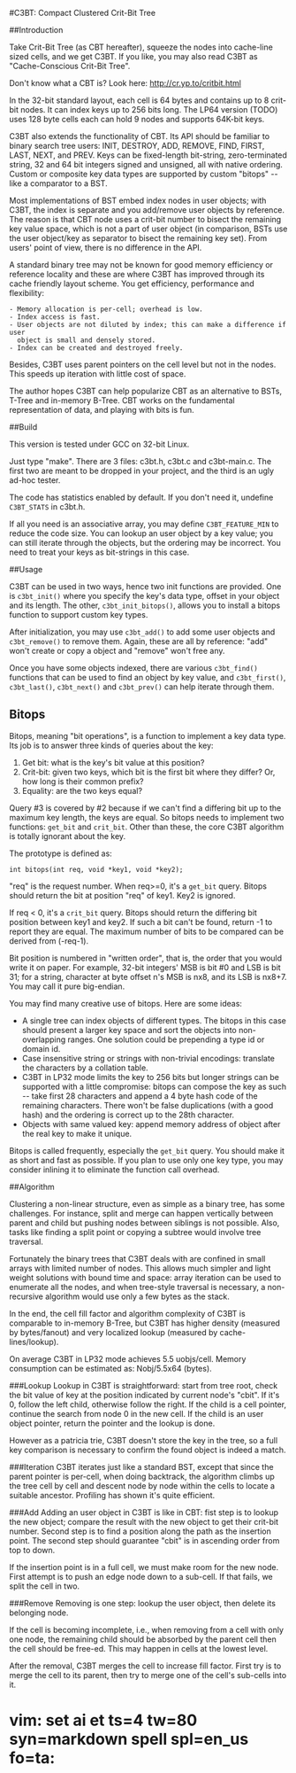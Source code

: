 #C3BT: Compact Clustered Crit-Bit Tree

##Introduction

Take Crit-Bit Tree (as CBT hereafter), squeeze the nodes into cache-line sized
cells, and we get C3BT.  If you like, you may also read C3BT as "Cache-Conscious
Crit-Bit Tree".

Don't know what a CBT is?  Look here: http://cr.yp.to/critbit.html

In the 32-bit standard layout, each cell is 64 bytes and contains up to 8 crit-
bit nodes.  It can index keys up to 256 bits long.  The LP64 version (TODO) uses
128 byte cells each can hold 9 nodes and supports 64K-bit keys.

C3BT also extends the functionality of CBT.  Its API should be familiar to
binary search tree users: INIT, DESTROY, ADD, REMOVE, FIND, FIRST, LAST, NEXT,
and PREV.  Keys can be fixed-length bit-string, zero-terminated string, 32 and
64 bit integers signed and unsigned, all with native ordering.  Custom or
composite key data types are supported by custom "bitops" -- like a comparator
to a BST.

Most implementations of BST embed index nodes in user objects; with C3BT, the
index is separate and you add/remove user objects by reference.  The reason is
that CBT node uses a crit-bit number to bisect the remaining key value space,
which is not a part of user object (in comparison, BSTs use the user object/key
as separator to bisect the remaining key set).  From users' point of view, there
is no difference in the API.

A standard binary tree may not be known for good memory efficiency or reference
locality and these are where C3BT has improved through its cache friendly layout
scheme.  You get efficiency, performance and flexibility:

    - Memory allocation is per-cell; overhead is low.
    - Index access is fast.
    - User objects are not diluted by index; this can make a difference if user
      object is small and densely stored.
    - Index can be created and destroyed freely.

Besides, C3BT uses parent pointers on the cell level but not in the nodes.  This
speeds up iteration with little cost of space.

The author hopes C3BT can help popularize CBT as an alternative to BSTs, T-Tree
and in-memory B-Tree.  CBT works on the fundamental representation of data, and
playing with bits is fun.

##Build

This version is tested under GCC on 32-bit Linux.

Just type "make". There are 3 files: c3bt.h, c3bt.c and c3bt-main.c.  The first
two are meant to be dropped in your project, and the third is an ugly ad-hoc
tester.

The code has statistics enabled by default.  If you don't need it, undefine
`C3BT_STATS` in c3bt.h.

If all you need is an associative array, you may define `C3BT_FEATURE_MIN` to
reduce the code size.  You can lookup an user object by a key value; you can
still iterate through the objects, but the ordering may be incorrect.  You need
to treat your keys as bit-strings in this case.

##Usage

C3BT can be used in two ways, hence two init functions are provided.  One is
`c3bt_init()` where you specify the key's data type, offset in your object and
its length.  The other, `c3bt_init_bitops()`, allows you to install a bitops
function to support custom key types.

After initialization, you may use `c3bt_add()` to add some user objects and
`c3bt_remove()` to remove them.  Again, these are all by reference: "add" won't
create or copy a object and "remove" won't free any.

Once you have some objects indexed, there are various `c3bt_find()` functions
that can be used to find an object by key value, and `c3bt_first()`,
`c3bt_last()`, `c3bt_next()` and `c3bt_prev()` can help iterate through them.

Bitops
------

Bitops, meaning "bit operations", is a function to implement a key data type.
Its job is to answer three kinds of queries about the key:

 1. Get bit: what is the key's bit value at this position?
 2. Crit-bit: given two keys, which bit is the first bit where they differ?  Or,
    how long is their common prefix?
 3. Equality: are the two keys equal?

Query #3 is covered by #2 because if we can't find a differing bit up to the
maximum key length, the keys are equal.  So bitops needs to implement two
functions: `get_bit` and `crit_bit`.  Other than these, the core C3BT algorithm
is totally ignorant about the key.

The prototype is defined as:

    int bitops(int req, void *key1, void *key2);

"req" is the request number.  When req>=0, it's a `get_bit` query.  Bitops
should return the bit at position "req" of key1.  Key2 is ignored.

If req < 0, it's a `crit_bit` query.  Bitops should return the differing bit
position between key1 and key2.  If such a bit can't be found, return -1 to
report they are equal.  The maximum number of bits to be compared can be derived
from (-req-1).

Bit position is numbered in "written order", that is, the order that you would
write it on paper.  For example, 32-bit integers' MSB is bit #0 and LSB is bit
31; for a string, character at byte offset n's MSB is nx8, and its LSB is nx8+7.
You may call it pure big-endian.

You may find many creative use of bitops.  Here are some ideas:

  - A single tree can index objects of different types.  The bitops in this case
    should present a larger key space and sort the objects into non-overlapping
    ranges.  One solution could be prepending a type id or domain id.
  - Case insensitive string or strings with non-trivial encodings: translate
    the characters by a collation table.
  - C3BT in LP32 mode limits the key to 256 bits but longer strings can be
    supported with a little compromise: bitops can compose the key as such --
    take first 28 characters and append a 4 byte hash code of the remaining
    characters.  There won't be false duplications (with a good hash) and the
    ordering is correct up to the 28th character.
  - Objects with same valued key: append memory address of object after the real
    key to make it unique.

Bitops is called frequently, especially the `get_bit` query.  You should make it
as short and fast as possible.  If you plan to use only one key type, you may
consider inlining it to eliminate the function call overhead.

##Algorithm

Clustering a non-linear structure, even as simple as a binary tree, has some
challenges.  For instance, split and merge can happen vertically between parent
and child but pushing nodes between siblings is not possible.  Also, tasks like
finding a split point or copying a subtree would involve tree traversal.

Fortunately the binary trees that C3BT deals with are confined in small arrays
with limited number of nodes.  This allows much simpler and light weight
solutions with bound time and space: array iteration can be used to enumerate
all the nodes, and when tree-style traversal is necessary, a non-recursive
algorithm would use only a few bytes as the stack.

In the end, the cell fill factor and algorithm complexity of C3BT is comparable
to in-memory B-Tree, but C3BT has higher density (measured by bytes/fanout) and
very localized lookup (measured by cache-lines/lookup).

On average C3BT in LP32 mode achieves 5.5 uobjs/cell.  Memory consumption can be
estimated as: Nobj/5.5x64 (bytes).

###Lookup
Lookup in C3BT is straightforward: start from tree root, check the bit value of
key at the position indicated by current node's "cbit".  If it's 0, follow the
left child, otherwise follow the right.  If the child is a cell pointer,
continue the search from node 0 in the new cell. If the child is an user object
pointer, return the pointer and the lookup is done.

However as a patricia trie, C3BT doesn't store the key in the tree, so a full
key comparison is necessary to confirm the found object is indeed a match.

###Iteration
C3BT iterates just like a standard BST, except that since the parent pointer is
per-cell, when doing backtrack, the algorithm climbs up the tree cell by cell
and descent node by node within the cells to locate a suitable ancestor.
Profiling has shown it's quite efficient.

###Add
Adding an user object in C3BT is like in CBT: fist step is to lookup the new
object; compare the result with the new object to get their crit-bit number.
Second step is to find a position along the path as the insertion point.  The
second step should guarantee "cbit" is in ascending order from top to down.

If the insertion point is in a full cell, we must make room for the new node.
First attempt is to push an edge node down to a sub-cell.  If that fails, we
split the cell in two.

###Remove
Removing is one step: lookup the user object, then delete its belonging node.

If the cell is becoming incomplete, i.e., when removing from a cell with only
one node, the remaining child should be absorbed by the parent cell then the
cell should be free-ed.  This may happen in cells at the lowest level.

After the removal, C3BT merges the cell to increase fill factor.  First try is
to merge the cell to its parent, then try to merge one of the cell's sub-cells
into it.

# vim: set ai et ts=4 tw=80 syn=markdown spell spl=en_us fo=ta:

